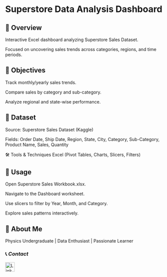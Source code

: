 # Superstore Data Analysis Dashboard
## 📌 Overview
Interactive Excel dashboard analyzing Superstore Sales Dataset.

Focused on uncovering sales trends across categories, regions, and time periods.

## 🎯 Objectives
Track monthly/yearly sales trends.

Compare sales by category and sub-category.

Analyze regional and state-wise performance.

## 📂 Dataset
Source: Superstore Sales Dataset (Kaggle)

Fields: Order Date, Ship Date, Region, State, City, Category, Sub-Category, Product Name, Sales, Quantity

🛠 Tools & Techniques
Excel (Pivot Tables, Charts, Slicers, Filters)

## 🚀 Usage
Open Superstore Sales Workbook.xlsx.

Navigate to the Dashboard worksheet.

Use slicers to filter by Year, Month, and Category.

Explore sales patterns interactively.

## 👤 About Me
Physics Undergraduate | Data Enthusiast | Passionate Learner 

### 📞 *Contact*  
<a href="https://www.linkedin.com/in/umair-razzaq-78765235a/">
  <img src="https://cdn-icons-png.flaticon.com/512/174/174857.png" alt="LinkedIn" width="30" height="30">
</a>